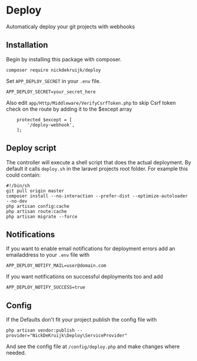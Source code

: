 # Deploy

Automaticaly deploy your git projects with webhooks

## Installation

Begin by installing this package with composer.

`composer require nickdekruijk/deploy`

Set `APP_DEPLOY_SECRET` in your `.env` file.
```
APP_DEPLOY_SECRET=your_secret_here
```

Also edit `app/Http/Middleware/VerifyCsrfToken.php` to skip Csrf token check on the route by adding it to the $except array
```
    protected $except = [
        '/deploy-webhook',
    ];
```

## Deploy script
The controller will execute a shell script that does the actual deployment. By default it calls `deploy.sh` in the laravel projects root folder.
For example this could contain:
```
#!/bin/sh
git pull origin master
composer install --no-interaction --prefer-dist --optimize-autoloader --no-dev
php artisan config:cache
php artisan route:cache
php artisan migrate --force
```

## Notifications
If you want to enable email notifications for deployment errors add an emailaddress to your `.env` file with
```
APP_DEPLOY_NOTIFY_MAIL=user@domain.com
```

If you want notifications on successful deployments too and add
```
APP_DEPLOY_NOTIFY_SUCCESS=true
```

## Config
If the Defaults don't fit your project publish the config file with
```
php artisan vendor:publish --provider="NickDeKruijk\Deploy\ServiceProvider"
```

And see the config file at `/config/deploy.php` and make changes where needed.
